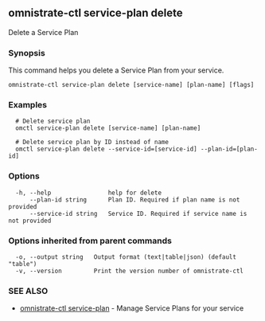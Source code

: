 ## omnistrate-ctl service-plan delete

Delete a Service Plan

### Synopsis

This command helps you delete a Service Plan from your service.

```
omnistrate-ctl service-plan delete [service-name] [plan-name] [flags]
```

### Examples

```
  # Delete service plan
  omctl service-plan delete [service-name] [plan-name]

  # Delete service plan by ID instead of name
  omctl service-plan delete --service-id=[service-id] --plan-id=[plan-id]
```

### Options

```
  -h, --help                help for delete
      --plan-id string      Plan ID. Required if plan name is not provided
      --service-id string   Service ID. Required if service name is not provided
```

### Options inherited from parent commands

```
  -o, --output string   Output format (text|table|json) (default "table")
  -v, --version         Print the version number of omnistrate-ctl
```

### SEE ALSO

* [omnistrate-ctl service-plan](omnistrate-ctl_service-plan.md)	 - Manage Service Plans for your service

